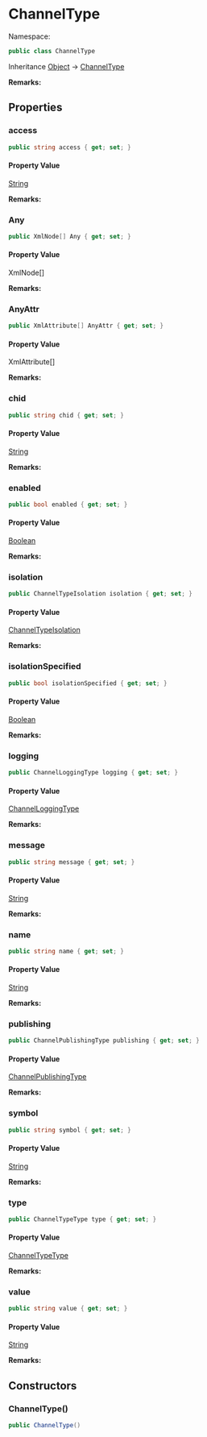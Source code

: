 # ChannelType

Namespace:

```csharp
public class ChannelType
```

Inheritance [Object](https://docs.microsoft.com/en-us/dotnet/api/system.object) → [ChannelType](./channeltype.md)

**Remarks:**



## Properties

### <a id="properties-access"/>**access**

```csharp
public string access { get; set; }
```

#### Property Value

[String](https://docs.microsoft.com/en-us/dotnet/api/system.string)<br>

**Remarks:**



### <a id="properties-any"/>**Any**

```csharp
public XmlNode[] Any { get; set; }
```

#### Property Value

XmlNode[]<br>

**Remarks:**



### <a id="properties-anyattr"/>**AnyAttr**

```csharp
public XmlAttribute[] AnyAttr { get; set; }
```

#### Property Value

XmlAttribute[]<br>

**Remarks:**



### <a id="properties-chid"/>**chid**

```csharp
public string chid { get; set; }
```

#### Property Value

[String](https://docs.microsoft.com/en-us/dotnet/api/system.string)<br>

**Remarks:**



### <a id="properties-enabled"/>**enabled**

```csharp
public bool enabled { get; set; }
```

#### Property Value

[Boolean](https://docs.microsoft.com/en-us/dotnet/api/system.boolean)<br>

**Remarks:**



### <a id="properties-isolation"/>**isolation**

```csharp
public ChannelTypeIsolation isolation { get; set; }
```

#### Property Value

[ChannelTypeIsolation](./channeltypeisolation.md)<br>

**Remarks:**



### <a id="properties-isolationspecified"/>**isolationSpecified**

```csharp
public bool isolationSpecified { get; set; }
```

#### Property Value

[Boolean](https://docs.microsoft.com/en-us/dotnet/api/system.boolean)<br>

**Remarks:**



### <a id="properties-logging"/>**logging**

```csharp
public ChannelLoggingType logging { get; set; }
```

#### Property Value

[ChannelLoggingType](./channelloggingtype.md)<br>

**Remarks:**



### <a id="properties-message"/>**message**

```csharp
public string message { get; set; }
```

#### Property Value

[String](https://docs.microsoft.com/en-us/dotnet/api/system.string)<br>

**Remarks:**



### <a id="properties-name"/>**name**

```csharp
public string name { get; set; }
```

#### Property Value

[String](https://docs.microsoft.com/en-us/dotnet/api/system.string)<br>

**Remarks:**



### <a id="properties-publishing"/>**publishing**

```csharp
public ChannelPublishingType publishing { get; set; }
```

#### Property Value

[ChannelPublishingType](./channelpublishingtype.md)<br>

**Remarks:**



### <a id="properties-symbol"/>**symbol**

```csharp
public string symbol { get; set; }
```

#### Property Value

[String](https://docs.microsoft.com/en-us/dotnet/api/system.string)<br>

**Remarks:**



### <a id="properties-type"/>**type**

```csharp
public ChannelTypeType type { get; set; }
```

#### Property Value

[ChannelTypeType](./channeltypetype.md)<br>

**Remarks:**



### <a id="properties-value"/>**value**

```csharp
public string value { get; set; }
```

#### Property Value

[String](https://docs.microsoft.com/en-us/dotnet/api/system.string)<br>

**Remarks:**



## Constructors

### <a id="constructors-.ctor"/>**ChannelType()**

```csharp
public ChannelType()
```

